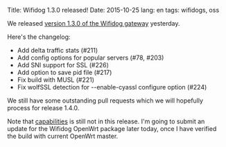 Title: Wifidog 1.3.0 released!
Date: 2015-10-25
lang: en
tags: wifidogs, oss

We released [version 1.3.0 of the Wifidog gateway](https://github.com/wifidog/wifidog-gateway/releases/tag/1.3.0)
yesterday.

Here's the changelog:

* Add delta traffic stats (#211)
* Add config options for popular servers (#78, #203)
* Add SNI support for SSL (#226)
* Add option to save pid file (#217)
* Fix build with MUSL (#221)
* Fix wolfSSL detection for --enable-cyassl configure option (#224)

We still have some outstanding pull requests which we will hopefully process for release
1.4.0.

Note that [capabilities]({filename}hardening_wifidog_with_linux_capabilities.md) is still not in this release.
I'm going to submit an update for the Wifidog OpenWrt package later today, once I have verified
the build with current OpenWrt master.

